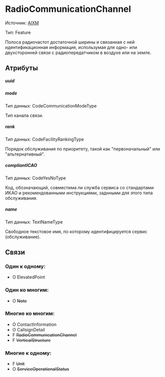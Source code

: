 RadioCommunicationChannel
===============
Источник: [AIXM](https://extranet.eurocontrol.int/http://webprisme.cfmu.eurocontrol.int/aixmwiki_public/bin/view/AIXM/Class_RadioCommunicationChannel)

Тип: Feature

Полоса радиочастот достаточной ширины и связанная с ней идентификационная информация, использумая для одно- или двухсторонней связи с радиопередатчиком в воздухе или на земле.

## Атрибуты

##### uuid

##### mode
Тип данных: CodeCommunicationModeType

Тип канала связи.

##### rank
Тип данных: CodeFacilityRankingType

Порядок обслуживания по приоритету, такой как "первоначальный" или "альтернативный".

##### compliantICAO
Тип данных: CodeYesNoType

Код, обозначающий, совместима ли служба сервиса со стандартами ИКАО и рекомендованными инструкциями, заднными для этого типа обслуживания.

##### name
Тип данных: TextNameType

Свободное текстовое имя, по которому идентифицируется сервис (обслуживание).

## Связи

### Один к одному:

- O ElevatedPoint

### Один ко многим:

- O ~~Note~~

### Многие ко многим:

- O ContactInformation
- O CallsignDetail
- F ~~RadioCommunicationChannel~~
- F ~~VerticalStructure~~

### Многие к одному:

- F ~~Unit~~
- O ~~ServiceOperationalStatus~~

